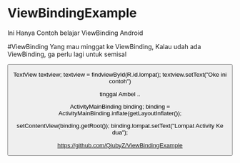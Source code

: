 # ViewBindingExample
Ini Hanya Contoh belajar ViewBinding Android


#ViewBinding
Yang mau minggat ke ViewBinding,
Kalau udah ada ViewBinding, ga perlu lagi untuk semisal

<Button
        android:id="@+id/lompat"
        android:layout_height="wrap_content"
        android:layout_width="wrap_content"/>
    

TextView textview;
textview = findviewById(R.id.lompat);
textview.setText("Oke ini contoh")

tinggal Ambel <namaclass>.<buttonid>.<fungsi>

ActivityMainBinding binding;
binding = ActivityMainBinding.inflate(getLayoutInflater());

setContentView(binding.getRoot());
binding.lompat.setText("Lompat Activity Ke dua");
    

https://github.com/QiubyZ/ViewBindingExample
